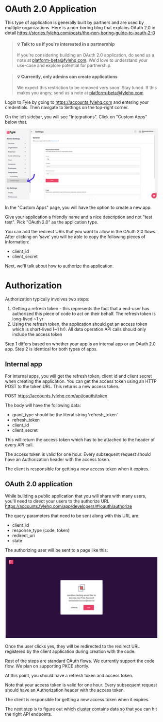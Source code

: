 
# OAuth 2.0 Application

This type of application is generally built by partners and are used by multiple organizations. Here is a non-boring blog that explains OAuth 2.0 in detail https://stories.fylehq.com/posts/the-non-boring-guide-to-oauth-2-0

> #### 💡 Talk to us if you're interested in a partnership
>
> If you're considering building an OAuth 2.0 application, do send us a note at platform-beta@fylehq.com. We'd love to understand your use-case and explore potential for partnership.


<!-- theme: warning -->

> #### 💡 Currently, only admins can create applications
>
>  We expect this restriction to be removed very soon. Stay tuned. If this makes you angry, send us a note at platform-beta@fylehq.com


Login to Fyle by going to https://accounts.fylehq.com and entering your credentials. Then navigate to Settings on the top-right corner.

On the left sidebar, you will see "Integrations". Click on "Custom Apps" below that.

<!--
focus: false
-->
![Create internal app 1](../../assets/images/concepts/application/internal-application1.png)

In the "Custom Apps" page, you will have the option to create a new app.

Give your application a friendly name and a nice description and not "test test". Pick "OAuth 2.0" as the application type.

You can add the redirect URIs that you want to allow in the OAuth 2.0 flows. After clicking on ‘save’ you will be able to copy the following pieces of information:

* client_id
* client_secret


Next, we'll talk about how to [authorize the application](../concepts/authorization.md).

# Authorization

Authorization typically involves two steps:

1. Getting a refresh token - this represents the fact that a end-user has authorized this piece of code to act on their behalf. The refresh token is long-lived ~1 yr
2. Using the refresh token, the application should get an access token which is short-lived (~1 hr). All data operation API calls should only include the access token


Step 1 differs based on whether your app is an internal app or an OAuth 2.0 app. Step 2 is identical for both types of apps.

## Internal app

For internal apps, you will get the refresh token, client id and client secret when creating the application. You can get the access token using an HTTP POST to the token URL. This returns a new access token.

POST https://accounts.fylehq.com/api/oauth/token

The body will have the following data:

* grant_type should be the literal string 'refresh_token'
* refresh_token
* client_id
* client_secret

This will return the access token which has to be attached to the header of every API call.

The access token is valid for one hour. Every subsequent request should have an Authorization header with the access token. 

The client is responsible for getting a new access token when it expires.

## OAuth 2.0 application

While building a public application that you will share with many users, you'll need to direct your users to the authorize URL https://accounts.fylehq.com/app/developers/#/oauth/authorize

The query parameters that need to be sent along with this URL are:

* client_id
* response_type (code, token)
* redirect_uri
* state

The authorizing user will be sent to a page like this:

<!--
focus: false
-->
![The stage](../../assets/images/concepts/authorization/authorization1.png)

Once the user clicks yes, they will be redirected to the redirect URL registered by the client application during creation with the code.

Rest of the steps are standard OAuth flows. We currently support the code flow. We plan on supporting PKCE shortly.

At this point, you should have a refresh token and access token.

Note that your access token is valid for one hour. Every subsequent request should have an Authorization header with the access token. 

The client is responsible for getting a new access token when it expires.

The next step is to figure out which [cluster](../concepts/cluster.md) contains data so that you can hit the right API endpoints.